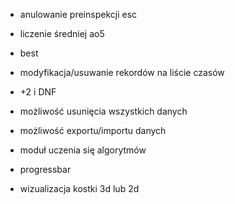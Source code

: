 
- anulowanie preinspekcji esc

- liczenie średniej ao5
- best
- modyfikacja/usuwanie rekordów na liście czasów
- +2 i DNF
- możliwość usunięcia wszystkich danych
- możliwość exportu/importu danych

- moduł uczenia się algorytmów
- progressbar

- wizualizacja kostki 3d lub 2d
